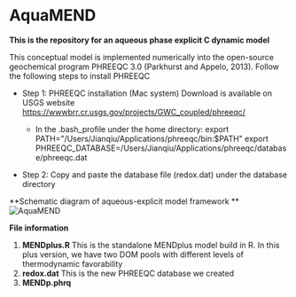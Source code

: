 # AquaMEND
**This is the repository for an aqueous phase explicit C dynamic model**

This conceptual model is implemented numerically into the open-source geochemical program PHREEQC 3.0 (Parkhurst and Appelo, 2013).
Follow the following steps to install PHREEQC

* Step 1: PHREEQC installation (Mac system) Download is available on USGS website https://wwwbrr.cr.usgs.gov/projects/GWC_coupled/phreeqc/

   * In the .bash_profile under the home directory:
    export PATH="/Users/Jianqiu/Applications/phreeqc/bin:$PATH" export PHREEQC_DATABASE=/Users/Jianqiu/Applications/phreeqc/database/phreeqc.dat

* Step 2: Copy and paste the database file (redox.dat) under the database directory


**Schematic diagram of aqueous-explicit model framework **
![AquaMEND](https://user-images.githubusercontent.com/16612176/98896388-ae507900-245d-11eb-9cc5-151464f2354f.png)


**File information**
1. **MENDplus.R** This is the standalone MENDplus model build in R. In this plus version, we have two DOM pools with different levels of thermodynamic favorability
1. **redox.dat** This is the new PHREEQC database we created 
1. **MENDp.phrq**
